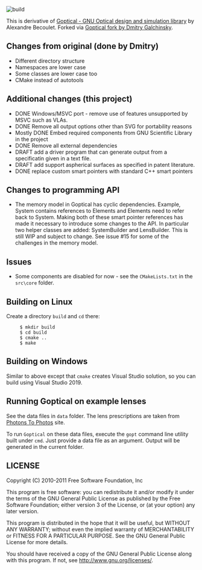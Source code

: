 ![build](https://github.com/dibyendumajumdar/goptical/workflows/build/badge.svg)

This is derivative of [Goptical - GNU Optical design and simulation library](https://www.gnu.org/software/goptical/) by Alexandre Becoulet. Forked via [Goptical fork by Dmitry Galchinsky](https://github.com/galchinsky/goptical).

## Changes from original (done by Dmitry)

* Different directory structure
* Namespaces are lower case
* Some classes are lower case too
* CMake instead of autotools

## Additional changes (this project)

* DONE Windows/MSVC port - remove use of features unsupported by MSVC such as VLAs. 
* DONE Remove all output options other than SVG for portability reasons
* Mostly DONE Embed required components from GNU Scientific Library in the project
* DONE Remove all external dependencies
* DRAFT add a driver program that can generate output from a specificatin given in a text file.
* DRAFT add support aspherical surfaces as specified in patent literature.
* DONE replace custom smart pointers with standard C++ smart pointers

## Changes to programming API

* The memory model in Goptical has cyclic dependencies. Example, System contains references to Elements and Elements
  need to refer back to System. Making both of these smart pointer references has made it necessary to introduce
  some changes to the API. In particular two helper classes are added: SystemBuilder and LensBuilder. This is still WIP
  and subject to change. See issue #15 for some of the challenges in the memory model.

## Issues

* Some components are disabled for now - see the `CMakeLists.txt` in the `src\core` folder.

## Building on Linux

Create a directory `build` and `cd` there:

```
     $ mkdir build
     $ cd build
     $ cmake ..
     $ make
```

## Building on Windows

Similar to above except that `cmake` creates Visual Studio solution, so you can build using Visual Studio 2019.

## Running Goptical on example lenses

See the data files in `data` folder. The lens prescriptions are taken from [Photons To Photos](https://www.photonstophotos.net/) 
site. 

To run `Goptical` on these data files, execute the `gopt` command line utility built under `cmd`. Just provide a data file as an argument. Output will be generated in the current folder.

## LICENSE


 Copyright (C) 2010-2011 Free Software Foundation, Inc
 
 This program is free software: you can redistribute it and/or modify
 it under the terms of the GNU General Public License as published by
 the Free Software Foundation; either version 3 of the License, or
 (at your option) any later version.
 
 This program is distributed in the hope that it will be useful,
 but WITHOUT ANY WARRANTY; without even the implied warranty of
 MERCHANTABILITY or FITNESS FOR A PARTICULAR PURPOSE.  See the
 GNU General Public License for more details.
 
 You should have received a copy of the GNU General Public License
 along with this program.  If not, see <http://www.gnu.org/licenses/>.
